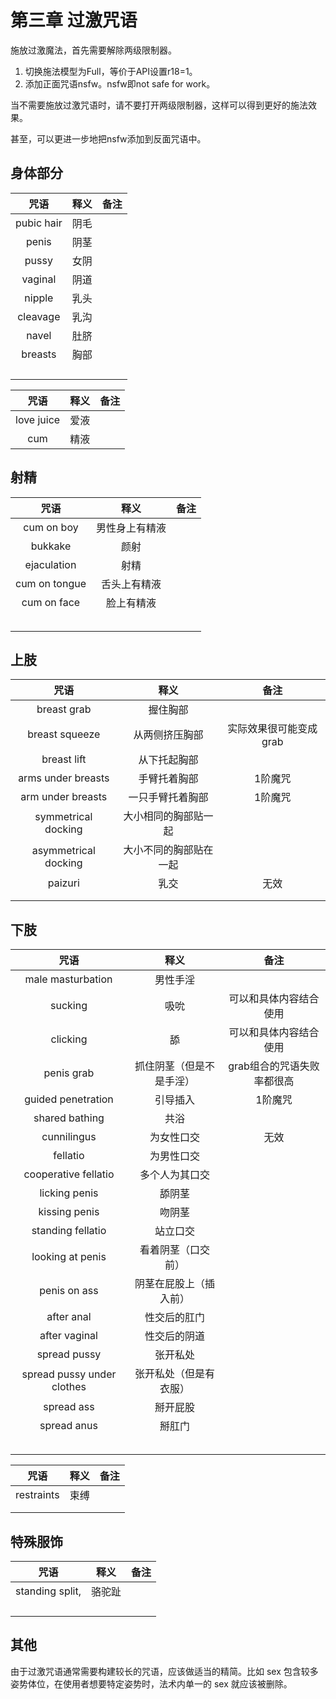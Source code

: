 # 第三章 过激咒语

施放过激魔法，首先需要解除两级限制器。

1. 切换施法模型为Full，等价于API设置r18=1。
2. 添加正面咒语nsfw。nsfw即not safe for work。

当不需要施放过激咒语时，请不要打开两级限制器，这样可以得到更好的施法效果。

甚至，可以更进一步地把nsfw添加到反面咒语中。

## 身体部分

|     咒语     |  释义 |  备注 |
| :--------: | :-: | :-: |
| pubic hair |  阴毛 |     |
|    penis   |  阴茎 |     |
|    pussy   |  女阴 |     |
|   vaginal  |  阴道 |     |
|   nipple   |  乳头 |     |
|  cleavage  |  乳沟 |     |
|    navel   |  肚脐 |     |
|   breasts  |  胸部 |     |
|            |     |     |
|            |     |     |
|            |     |     |
|            |     |     |

|     咒语     |  释义 |  备注 |
| :--------: | :-: | :-: |
| love juice |  爱液 |     |
|     cum    |  精液 |     |

## 射精

|       咒语      |    释义   |  备注 |
| :-----------: | :-----: | :-: |
|   cum on boy  | 男性身上有精液 |     |
|    bukkake    |    颜射   |     |
|  ejaculation  |    射精   |     |
| cum on tongue |  舌头上有精液 |     |
|  cum on face  |  脸上有精液  |     |
|               |         |     |
|               |         |     |
|               |         |     |
|               |         |     |
|               |         |     |

##

## 上肢

|     咒语     |  释义 |  备注 |
| :--------: | :-: | :-: |
| breast grab          | 握住胸部        |               |
| breast squeeze       | 从两侧挤压胸部     | 实际效果很可能变成grab |
| breast lift          | 从下托起胸部      |               |
| arms under breasts   | 手臂托着胸部      | 1阶魔咒          |
| arm under breasts    | 一只手臂托着胸部    | 1阶魔咒          |
| symmetrical docking  | 大小相同的胸部贴一起  |               |
| asymmetrical docking | 大小不同的胸部贴在一起 |               |
| paizuri              | 乳交          | 无效            |
|                      |             |               |
|                      |             |               |



## 下肢

|             咒语             |      释义      |        备注       |
| :------------------------: | :----------: | :-------------: |
|      male masturbation     |     男性手淫     |                 |
|           sucking          |      吸吮      |   可以和具体内容结合使用   |
|          clicking          |       舔      |   可以和具体内容结合使用   |
|         penis grab         | 抓住阴茎（但是不是手淫） | grab组合的咒语失败率都很高 |
|     guided penetration     |     引导插入     |       1阶魔咒      |
|       shared bathing       |      共浴      |                 |
|         cunnilingus        |     为女性口交    |        无效       |
|          fellatio          |     为男性口交    |                 |
|    cooperative fellatio    |    多个人为其口交   |                 |
|        licking penis       |      舔阴茎     |                 |
|        kissing penis       |      吻阴茎     |                 |
|      standing fellatio     |     站立口交     |                 |
|      looking at penis      |   看着阴茎（口交前）  |                 |
|        penis on ass        |  阴茎在屁股上（插入前） |                 |
|         after anal         |    性交后的肛门    |                 |
|        after vaginal       |    性交后的阴道    |                 |
|        spread pussy        |     张开私处     |                 |
| spread pussy under clothes |  张开私处（但是有衣服） |                 |
|         spread ass         |     掰开屁股     |                 |
|         spread anus        |      掰肛门     |                 |
|                            |              |                 |
|                            |              |                 |
|                            |              |                 |
|                            |              |                 |
|                            |              |                 |

|     咒语     |  释义 |  备注 |
| :--------: | :-: | :-: |
| restraints | 束缚 |   |
|            |    |   |
|            |    |   |

## 特殊服饰

|        咒语       |  释义 |  备注 |
| :-------------: | :-: | :-: |
| standing split, | 骆驼趾 |     |
|                 |     |     |
|                 |     |     |
|                 |     |     |
|                 |     |     |

## 其他

由于过激咒语通常需要构建较长的咒语，应该做适当的精简。比如 sex 包含较多姿势体位，在使用者想要特定姿势时，法术内单一的 sex 就应该被删除。
